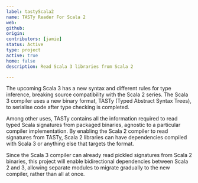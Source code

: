 ```yaml
---
label: tastyScala2
name: TASTy Reader For Scala 2
web:
github:
origin:
contributors: [jamie]
status: Active
type: project
active: true
home: false
description: Read Scala 3 libraries from Scala 2

---
```

The upcoming Scala 3 has a new syntax and different rules for type inference, breaking source compatibility with the Scala 2 series. The Scala 3 compiler uses a new binary format, TASTy (Typed Abstract Syntax Trees), to serialise code after type checking is completed.

Among other uses, TASTy contains all the information required to read typed Scala signatures from packaged binaries, agnostic to a particular compiler implementation. By enabling the Scala 2 compiler to read signatures from TASTy, Scala 2 libraries can have dependencies compiled with Scala 3 or anything else that targets the format.

Since the Scala 3 compiler can already read pickled signatures from Scala 2 binaries, this project will enable bidirectional dependencies between Scala 2 and 3, allowing separate modules to migrate gradually to the new compiler, rather than all at once.
